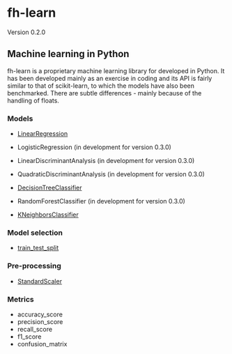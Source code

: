 # fh-learn

Version 0.2.0

## Machine learning in Python

fh-learn is a proprietary machine learning library for developed in Python. It has been developed mainly as an exercise in coding and its API is fairly similar to that of scikit-learn, to which the models have also been benchmarked. There are subtle differences - mainly because of the handling of floats. 


### Models

* [LinearRegression](https://github.com/frederikhoengaard/fhlearn/blob/main/fhlearn/linear_model.py) 
* LogisticRegression (in development for version 0.3.0)

* LinearDiscriminantAnalysis (in development for version 0.3.0)
* QuadraticDiscriminantAnalysis (in development for version 0.3.0)

* [DecisionTreeClassifier](https://github.com/frederikhoengaard/fhlearn/blob/main/fhlearn/tree.py)
* RandomForestClassifier (in development for version 0.3.0)

* [KNeighborsClassifier](https://github.com/frederikhoengaard/fhlearn/blob/main/fhlearn/neighbors.py)

### Model selection 

* [train_test_split](https://github.com/frederikhoengaard/fhlearn/blob/main/fhlearn/model_selection.py)

### Pre-processing
* [StandardScaler](https://github.com/frederikhoengaard/fhlearn/blob/main/fhlearn/preprocessing.py)

### Metrics

* accuracy_score
* precision_score
* recall_score
* f1_score
* confusion_matrix
